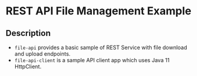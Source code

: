 # REST API File Management Example

## Description

 - `file-api` provides a basic sample of REST Service with file download and upload endpoints. 
 - `file-api-client` is a sample API client app which uses Java 11 HttpClient. 



